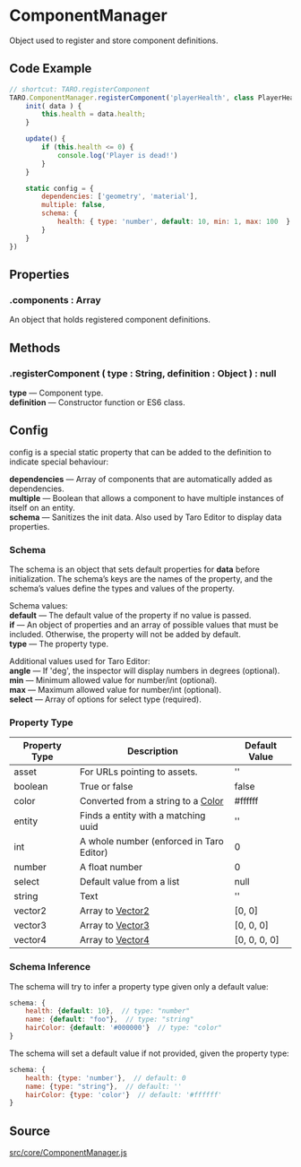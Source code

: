 # ComponentManager
Object used to register and store component definitions.

## Code Example
```javascript
// shortcut: TARO.registerComponent
TARO.ComponentManager.registerComponent('playerHealth', class PlayerHealth {
	init( data ) {
		this.health = data.health;
	}

	update() {
		if (this.health <= 0) {
			console.log('Player is dead!')
		}
	}

	static config = {
		dependencies: ['geometry', 'material'],
		multiple: false,
		schema: {
			health: { type: 'number', default: 10, min: 1, max: 100  }
		}
	}
})
```

## Properties

### .<a>components</a> : <span class="param">Array</span>
An object that holds registered component definitions.

## Methods

### .<a>registerComponent</a> ( type : <span class="param">String</span>, definition : <span class="param">Object</span> ) : <span class="param">null</span>
**type** — Component type.<br>
**definition** — Constructor function or ES6 class.

## Config
config is a special static property that can be added to the definition to indicate special behaviour:

**dependencies** — Array of components that are automatically added as dependencies.<br>
**multiple** — Boolean that allows a component to have multiple instances of itself on an entity.<br>
**schema** — Sanitizes the init data. Also used by Taro Editor to display data properties.

### Schema
The schema is an object that sets default properties for **data** before initialization. The schema’s keys are the names of the property, and the schema’s values define the types and values of the property.

Schema values:<br>
**default** — The default value of the property if no value is passed.<br>
**if** — An object of properties and an array of possible values that must be included. Otherwise, the property will not be added by default.<br>
**type** — The property type.

Additional values used for Taro Editor:<br>
**angle** — If 'deg', the inspector will display numbers in degrees (optional).<br>
**min** — Minimum allowed value for number/int (optional).<br>
**max** — Maximum allowed value for number/int (optional).<br>
**select** — Array of options for select type (required).

### Property Type
| Property Type | Description                                                                       | Default Value |
|---------------|-----------------------------------------------------------------------------------|---------------|
| asset         | For URLs pointing to assets.                                                      | ''            |
| boolean       | True or false                                                                     | false         |
| color         | Converted from a string to a [Color](https://threejs.org/docs/#api/en/math/Color) | #ffffff       |
| entity        | Finds a entity with a matching uuid                                               | ''            |
| int           | A whole number (enforced in Taro Editor)                                          | 0             |
| number        | A float number                                                                    | 0             |
| select        | Default value from a list                                                         | null          |
| string        | Text                                                                              | ''            |
| vector2       | Array to [Vector2](https://threejs.org/docs/#api/en/math/Vector2)                 | [0, 0]        |
| vector3       | Array to [Vector3](https://threejs.org/docs/#api/en/math/Vector3)                 | [0, 0, 0]     |
| vector4       | Array to [Vector4](https://threejs.org/docs/#api/en/math/Vector4)                 | [0, 0, 0, 0]  |

### Schema Inference
The schema will try to infer a property type given only a default value:
```javascript
schema: {
	health: {default: 10},  // type: "number"
	name: {default: "foo"},  // type: "string"
	hairColor: {default: '#000000'}  // type: "color"
}
```
The schema will set a default value if not provided, given the property type:
```javascript
schema: {
	health: {type: 'number'},  // default: 0
	name: {type: "string"},  // default: ''
	hairColor: {type: 'color'}  // default: '#ffffff'
}
```

## Source
[src/core/ComponentManager.js](https://github.com/Cloud9c/taro/blob/master/src/core/ComponentManager.js)